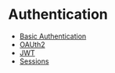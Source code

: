 # Authentication

- [Basic Authentication](basicauth/main.go)
- [OAUth2](oauth2/main.go)
- [JWT](https://github.com/radiantrfid/iris//blob/master/_examples/experimental-handlers/jwt/main.go)
- [Sessions](https://github.com/radiantrfid/iris//tree/master/_examples/#sessions)